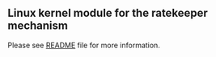 ## Linux kernel module for the ratekeeper mechanism

Please see [README](../master/README) file for more information.
